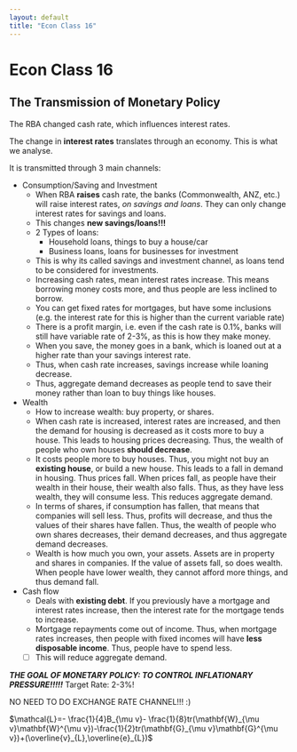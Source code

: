 ```yaml
---
layout: default
title: "Econ Class 16"
---
```

# Econ Class 16

## The Transmission of Monetary Policy
The RBA changed cash rate, which influences interest rates.

The change in **interest rates** translates through an economy. This is what we analyse.

It is transmitted through 3 main channels:
- Consumption/Saving and Investment
	- When RBA **raises** cash rate, the banks (Commonwealth, ANZ, etc.) will raise interest rates, *on savings and loans*. They can only change interest rates for savings and loans. 
	- This changes **new savings/loans!!!**
	- 2 Types of loans:
		- Household loans, things to buy a house/car
		- Business loans, loans for businesses for investment
	- This is why its called savings and investment channel, as loans tend to be considered for investments.
	- Increasing cash rates, mean interest rates increase. This means borrowing money costs more, and thus people are less inclined to borrow.
	- You can get fixed rates for mortgages, but have some inclusions (e.g. the interest rate for this is higher than the current variable rate)
	- There is a profit margin, i.e. even if the cash rate is 0.1%, banks will still have variable rate of 2-3%, as this is how they make money.
	- When you save, the money goes in a bank, which is loaned out at a higher rate than your savings interest rate. 
	- Thus, when cash rate increases, savings increase while loaning decrease.
	- Thus, aggregate demand decreases as people tend to save their money rather than loan to buy things like houses.
- Wealth
	- How to increase wealth: buy property, or shares.
	- When cash rate is increased, interest rates are increased, and then the demand for housing is decreased as it costs more to buy a house. This leads to housing prices decreasing. Thus, the wealth of people who own houses **should decrease**.
	- It costs people more to buy houses. Thus, you might not buy an **existing house**, or build a new house. This leads to a fall in demand in housing. Thus prices fall. When prices fall, as people have their wealth in their house, their wealth also falls. Thus, as they have less wealth, they will consume less. This reduces aggregate demand.
	- In terms of shares, if consumption has fallen, that means that companies will sell less. Thus, profits will decrease, and thus the values of their shares have fallen. Thus, the wealth of people who own shares decreases, their demand decreases, and thus aggregate demand decreases.
	- Wealth is how much you own, your assets. Assets are in property and shares in companies. If the value of assets fall, so does wealth. When people have lower wealth, they cannot afford more things, and thus demand fall.
- Cash flow
	- Deals with **existing debt**. If you previously have a mortgage and interest rates increase, then the interest rate for the mortgage tends to increase.
	- Mortgage repayments come out of income. Thus, when mortgage rates increases, then people with fixed incomes will have **less disposable income**. Thus, people have to spend less.
	- [ ] This will reduce aggregate demand.

***THE GOAL OF MONETARY POLICY: TO CONTROL INFLATIONARY PRESSURE!!!!!***
Target Rate: 2-3%!

NO NEED TO DO EXCHANGE RATE CHANNEL!!! :)

$\mathcal{L}=- \frac{1}{4}B_{\mu v}- \frac{1}{8}tr(\mathbf{W}_{\mu v}\mathbf{W}^{\mu v})-\frac{1}{2}tr(\mathbf{G}_{\mu v}\mathbf{G}^{\mu v})+(\overline{v}_{L},\overline{e}_{L})$









